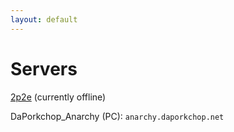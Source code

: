 ```yaml
---
layout: default
---
```


# Servers
[2p2e](http://2p2e.tk) (currently offline)

DaPorkchop_Anarchy (PC): `anarchy.daporkchop.net`

